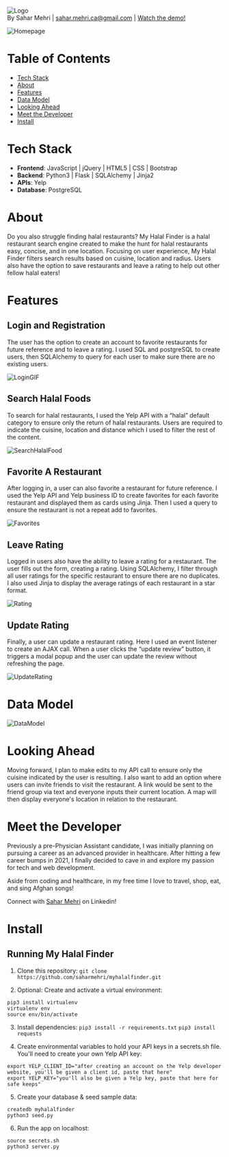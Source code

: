 ![Logo](static/css/logo.jpg)<br>
By Sahar Mehri | sahar.mehri.ca@gmail.com | [Watch the demo!](https://www.youtube.com/watch?v=lUfTB5bF_xg)

![Homepage](/static/css/homepage.png)

# Table of Contents 
- [Tech Stack](https://github.com/saharmehri/myhalalfinder#tech-stack) 
- [About](https://github.com/saharmehri/myhalalfinder#about)
- [Features](https://github.com/saharmehri/myhalalfinder#features)
- [Data Model](https://github.com/saharmehri/myhalalfinder#data-model)
- [Looking Ahead](https://github.com/saharmehri/myhalalfinder#looking-ahead)
- [Meet the Developer](https://github.com/saharmehri/myhalalfinder#meet-the-developer)
- [Install](https://github.com/saharmehri/myhalalfinder#install)

# Tech Stack 
- **Frontend**: JavaScript | jQuery | HTML5 | CSS | Bootstrap
- **Backend**: Python3 | Flask | SQLAlchemy | Jinja2
- **APIs**: Yelp
- **Database**: PostgreSQL

# About 
Do you also struggle finding halal restaurants? My Halal Finder is a halal restaurant search engine created to make the hunt for halal restaurants easy, concise, and in one location. Focusing on user experience, My Halal Finder filters search results based on cuisine, location and radius. Users also have the option to save restaurants and leave a rating to help out other fellow halal eaters! 

# Features
## Login and Registration 
The user has the option to create an account to favorite restaurants for future reference and to leave a rating. I used SQL and postgreSQL to create users, then SQLAlchemy to query for each user to make sure there are no existing users. 

![LoginGIF](static/css/Login-GIF.gif)

## Search Halal Foods
To search for halal restaurants, I used the Yelp API with a “halal” default category to ensure only the return of halal restaurants. Users are required to indicate the cuisine, location and distance which I used to filter the rest of the content. 

![SearchHalalFood](/static/css/Search-halal-food.gif)

## Favorite A Restaurant
After logging in, a user can also favorite a restaurant for future reference. I used the Yelp API and Yelp business ID to create favorites for each favorite restaurant and displayed them as cards using Jinja. Then I used a query to ensure the restaurant is not a repeat add to favorites. 

![Favorites](/static/css/Favorites.gif)

## Leave Rating
Logged in users also have the ability to leave a rating for a restaurant. The user fills out the form, creating a rating. Using SQLAlchemy, I filter through all user ratings for the specific restaurant to ensure there are no duplicates. I also used Jinja to display the average ratings of each restaurant in a star format. 

![Rating](/static/css/Rating.gif)

## Update Rating
Finally, a user can update a restaurant rating. Here I used an event listener to create an AJAX call. When a user clicks the “update review” button, it triggers a modal popup and the user can update the review without refreshing the page.  

![UpdateRating](/static/css/Update-rating.gif)

# Data Model
![DataModel](/static/css/data-model.jpg)

# Looking Ahead
Moving forward, I plan to make edits to my API call to ensure only the cuisine indicated by the user is resulting. I also want to add an option where users can invite friends to visit the restaurant. A link would be sent to the friend group via text and everyone inputs their current location. A map will then display everyone's location in relation to the restaurant. 

# Meet the Developer
Previously a pre-Physician Assistant candidate, I was initially planning on pursuing a career as an advanced provider in healthcare. After hitting a few career bumps in 2021, I finally decided to cave in and explore my passion for tech and web development. 

Aside from coding and healthcare, in my free time I love to travel, shop, eat, and sing Afghan songs!

Connect with [Sahar Mehri](https://www.linkedin.com/in/saharmehri/) on Linkedin! 

# Install
## Running My Halal Finder
1. Clone this repository:
`git clone https://github.com/saharmehri/myhalalfinder.git`

2. Optional: Create and activate a virtual environment:
```
pip3 install virtualenv
virtualenv env
source env/bin/activate
```

3. Install dependencies:
`pip3 install -r requirements.txt`
`pip3 install requests`

5. Create environmental variables to hold your API keys in a secrets.sh file. You'll need to create your own Yelp API key:
```
export YELP_CLIENT_ID="after creating an account on the Yelp developer website, you'll be given a client id, paste that here"
export YELP_KEY="you'll also be given a Yelp key, paste that here for safe keeps"
```

5. Create your database & seed sample data:
```
createdb myhalalfinder
python3 seed.py
```

6. Run the app on localhost:
```
source secrets.sh
python3 server.py
```
